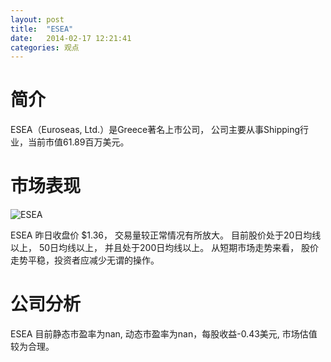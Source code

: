 ```yaml
---
layout: post
title:  "ESEA"
date:   2014-02-17 12:21:41
categories: 观点
---
```


# 简介
ESEA（Euroseas, Ltd.）是Greece著名上市公司，
公司主要从事Shipping行业，当前市值61.89百万美元。

# 市场表现

![ESEA](http://finviz.com/chart.ashx?t=ESEA&ty=c&ta=1&p=d&s=l)

ESEA 昨日收盘价 $1.36，
交易量较正常情况有所放大。
目前股价处于20日均线以上，
50日均线以上，
并且处于200日均线以上。
从短期市场走势来看，
股价走势平稳，投资者应减少无谓的操作。

# 公司分析
ESEA 目前静态市盈率为nan, 动态市盈率为nan，每股收益-0.43美元,
市场估值较为合理。
